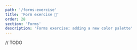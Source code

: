 ```yaml
---
path: '/forms-exercise'
title: 'Form exercise 📝'
order: 28
section: 'Forms'
description: 'Forms exercise: adding a new color palette'
---
```


// TODO


